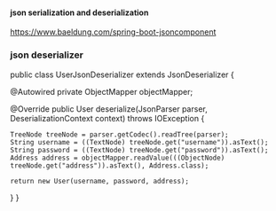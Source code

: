 #### json serialization and deserialization
https://www.baeldung.com/spring-boot-jsoncomponent


### json deserializer
public class UserJsonDeserializer extends JsonDeserializer<User> {

  @Autowired
  private ObjectMapper objectMapper;

  @Override
  public User deserialize(JsonParser parser, DeserializationContext context)
      throws IOException {

    TreeNode treeNode = parser.getCodec().readTree(parser);
    String username = ((TextNode) treeNode.get("username")).asText();
    String password = ((TextNode) treeNode.get("password")).asText();
    Address address = objectMapper.readValue(((ObjectNode) treeNode.get("address")).asText(), Address.class);

    return new User(username, password, address);
  }
}
